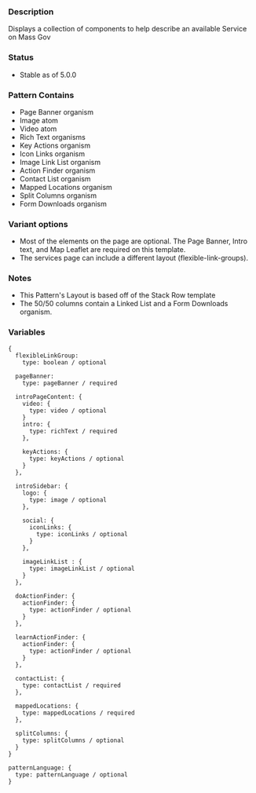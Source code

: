 ### Description
Displays a collection of components to help describe an available Service on Mass Gov

### Status
* Stable as of 5.0.0

### Pattern Contains
* Page Banner organism
* Image atom
* Video atom
* Rich Text organisms
* Key Actions organism
* Icon Links organism
* Image Link List organism
* Action Finder organism
* Contact List organism
* Mapped Locations organism
* Split Columns organism
* Form Downloads organism


### Variant options
* Most of the elements on the page are optional.  The Page Banner, Intro text, and Map Leaflet are required on this template.
* The services page can include a different layout (flexible-link-groups).


### Notes
* This Pattern's Layout is based off of the Stack Row template
* The 50/50 columns contain a Linked List and a Form Downloads organism.

### Variables
~~~
{
  flexibleLinkGroup:
    type: boolean / optional

  pageBanner:
    type: pageBanner / required

  introPageContent: {
    video: {
      type: video / optional
    }
    intro: {
      type: richText / required
    },

    keyActions: {
      type: keyActions / optional
    }
  },

  introSidebar: {
    logo: {
      type: image / optional
    },

    social: {
      iconLinks: {
        type: iconLinks / optional
      }
    },

    imageLinkList : {
      type: imageLinkList / optional
    }
  },

  doActionFinder: {
    actionFinder: {
      type: actionFinder / optional
    }
  },

  learnActionFinder: {
    actionFinder: {
      type: actionFinder / optional
    }
  },

  contactList: {
    type: contactList / required
  },

  mappedLocations: {
    type: mappedLocations / required
  },

  splitColumns: {
    type: splitColumns / optional
  }
}

patternLanguage: {
  type: patternLanguage / optional
}
~~~
